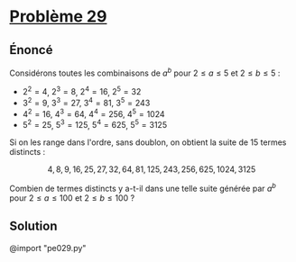 # [Problème 29](https://projecteuler.net/problem=29)


## Énoncé

Considérons toutes les combinaisons de $a^b$ pour $2\leqslant a \leqslant 5$ et $2\leqslant b \leqslant 5$ :

*   $2^2=4$, $2^3=8$, $2^4=16$, $2^5=32$
*   $3^2=9$, $3^3=27$, $3^4=81$, $3^5=243$
*   $4^2=16$, $4^3=64$, $4^4=256$, $4^5=1024$
*   $5^2=25$, $5^3=125$, $5^4=625$, $5^5=3125$

Si on les range dans l'ordre, sans doublon, on obtient la suite de 15 termes distincts :

$$4, 8, 9, 16, 25, 27, 32, 64, 81, 125, 243, 256, 625, 1024, 3125$$

Combien de termes distincts y a-t-il dans une telle suite générée par $a^b$ pour $2\leqslant a \leqslant 100$ et $2\leqslant b \leqslant 100$ ?

## Solution

@import "pe029.py"